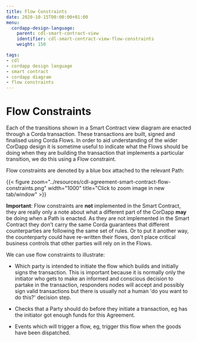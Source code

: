 ```yaml
---
title: Flow Constraints
date: 2020-10-15T00:00:00+01:00
menu:
  cordapp-design-language:
    parent: cdl-smart-contract-view
    identifier: cdl-smart-contract-view-flow-constraints
    weight: 150

tags:
- cdl
- cordapp design language
- smart contract
- cordapp diagram
- flow constraints
---
```


# Flow Constraints

Each of the transitions shown in a Smart Contract view diagram are enacted through a Corda transaction. These transactions are built, signed and finalised using Corda Flows. In order to aid understanding of the wider CorDapp design it is sometime useful to indicate what the Flows should be doing when they are building the transaction that implements a particular transition, we do this using a Flow constraint.

Flow constraints are denoted by a blue box attached to the relevant Path:


{{< figure zoom="../resources/cdl-agreement-smart-contract-flow-constraints.png" width="1000" title="Click to zoom image in new tab/window" >}}


**Important**: Flow constraints are **not** implemented in the Smart Contract, they are really only a note about what a different part of the CorDapp **may** be doing when a Path is enacted. As they are not implemented in the Smart Contract they don't carry the same Corda guarantees that different counterparties are following the same set of rules. Or to put it another way, the counterparty could have re-written their flows, don't place critical business controls that other parties will rely on in the Flows.

We can use flow constraints to illustrate:

- Which party is intended to initiate the flow which builds and initially signs the transaction. This is important because it is normally only the initiator who gets to make an informed and conscious decision to partake in the transaction, responders nodes will accept and possibly sign valid transactions but there is usually not a human 'do you want to do this?' decision step.

- Checks that a Party should do before they initiate a transaction, eg has the initiator got enough funds for this Agreement.

- Events which will trigger a flow, eg, trigger this flow when the goods have been dispatched.

